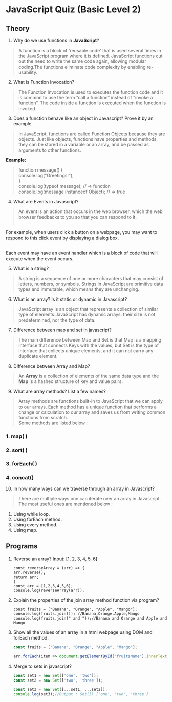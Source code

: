 # JavaScript Quiz (Basic Level 2)

## Theory

1. Why do we use functions in **JavaScript**?

> A function is a block of 'reusable code' that is used several times in the JavaScript program where it is defined. JavaScript functions cut out the need to write the same code again, allowing modular coding.The functions eliminate code complexity by enabling re-usability.



2. What is Function Invocation?

> The Function Invocation is used to executes the function code and it is common to use the term “call a function” instead of “invoke a function”. The code inside a function is executed when the function is invoked



3. Does a function behave like an object in Javascript? Prove it by an example.

> In JavaScript, functions are called Function Objects because they are objects. Just like objects, functions have properties and methods, they can be stored in a variable or an array, and be passed as arguments to other functions.

**Example:**

>function message() {<br>
> console.log("Greetings!");<br>
>}<br>
>console.log(typeof message); // => function<br>
>console.log(message instanceof Object); // => true<br>


4. What are Events in Javascript?

> An event is an action that occurs in the web browser, which the web browser feedbacks to you so that you can respond to it.<br><br>

For example, when users click a button on a webpage, you may want to respond to this click event by displaying a dialog box.<br><br>

Each event may have an event handler which is a block of code that will execute when the event occurs.

5. What is a string?

> A string is a sequence of one or more characters that may consist of letters, numbers, or symbols. Strings in JavaScript are primitive data types and immutable, which means they are unchanging.

6. What is an array? Is it static or dynamic in Javascript?

> JavaScript array is an object that represents a collection of similar type of elements.JavaScript has dynamic arrays: their size is not predetermined, nor the type of data.

7. Difference between map and set in javascript?

>The main difference between Map and Set is that Map is a mapping interface that connects Keys with the values, but Set is the type of interface that collects unique elements, and it can not carry any duplicate element.

8. Difference between Array and Map?

> An **Array** is a collection of elements of the same data type and the **Map** is a hashed structure of key and value pairs.

9. What are array methods? List a few names?

>Array methods are functions built-in to JavaScript that we can apply to our arrays. Each method has a unique function that performs a change or calculation to our array and saves us from writing common functions from scratch.<br>
Some methods are listed below : 

 ### 1. map( )
 ### 2. sort( )
 ### 3. forEach( )
 ### 4. concat()


10. In how many ways can we traverse through an array in Javascript?

> There are multiple ways one can iterate over an array in Javascript. The most useful ones are mentioned below :
1. Using while loop.
2. Using forEach method.
3. Using every method.
4. Using map.

## Programs
1. Reverse an array? Input: [1, 2, 3, 4, 5, 6]
    ```Js
    const reverseArray = (arr) => {
    arr.reverse();
    return arr;
    }
    const arr = [1,2,3,4,5,6];
    console.log(reverseArray(arr));
2. Explain the properties of the join array method function via program?
    ```Js
    const fruits = ["Banana", "Orange", "Apple", "Mango"];
    console.log(fruits.join()); //Banana,Orange,Apple,Mango
    console.log(fruits.join(" and "));//Banana and Orange and Apple and Mango
    ```
3. Show all the values of an array in a html webpage using DOM and forEach method.
    ```js
    const fruits = ["Banana", "Orange", "Apple", "Mango"];

    arr.forEach(item => document.getElementById("fruitsName").innerText += item);
    ```
4. Merge to sets in javascript? 
    ```js
    const set1 = new Set(['one', 'two']);
    const set2 = new Set(['two', 'three']);

    const set3 = new Set([...set1, ...set2]);
    console.log(set3);//Output : Set(3) {'one', 'two', 'three'}
    ```
